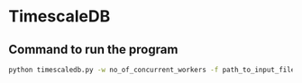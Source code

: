 # TimescaleDB

## Command to run the program
```bash
python timescaledb.py -w no_of_concurrent_workers -f path_to_input_file
```
